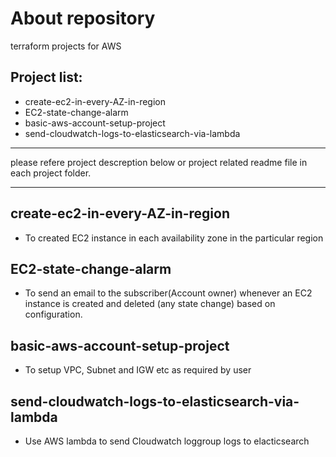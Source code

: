 # About repository
terraform projects for AWS

## Project list:
- create-ec2-in-every-AZ-in-region
- EC2-state-change-alarm
- basic-aws-account-setup-project
- send-cloudwatch-logs-to-elasticsearch-via-lambda
***
please refere project descreption below or project related readme file in each project folder.
***

## create-ec2-in-every-AZ-in-region
- To created EC2 instance in each availability zone in the particular region 

## EC2-state-change-alarm
- To send an email to the subscriber(Account owner) whenever an EC2 instance is created and deleted (any state change) based on configuration.

## basic-aws-account-setup-project
- To setup VPC, Subnet and IGW etc as required by user

## send-cloudwatch-logs-to-elasticsearch-via-lambda
- Use AWS lambda to send Cloudwatch loggroup logs to elacticsearch